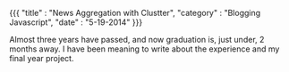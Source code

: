 {{{
  "title" : "News Aggregation with Clustter",
  "category" : "Blogging Javascript",
  "date" : "5-19-2014"
}}}

Almost three years have passed, and now graduation is, just under, 2 months away. I have been meaning to write about the experience and my final year project.




